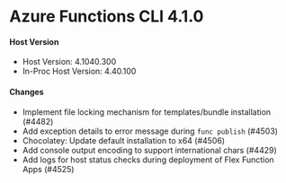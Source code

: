 # Azure Functions CLI 4.1.0

#### Host Version

- Host Version: 4.1040.300
- In-Proc Host Version: 4.40.100

#### Changes

- Implement file locking mechanism for templates/bundle installation (#4482)
- Add exception details to error message during `func publish` (#4503)
- Chocolatey: Update default installation to x64 (#4506)
- Add console output encoding to support international chars (#4429)
- Add logs for host status checks during deployment of Flex Function Apps (#4525)
